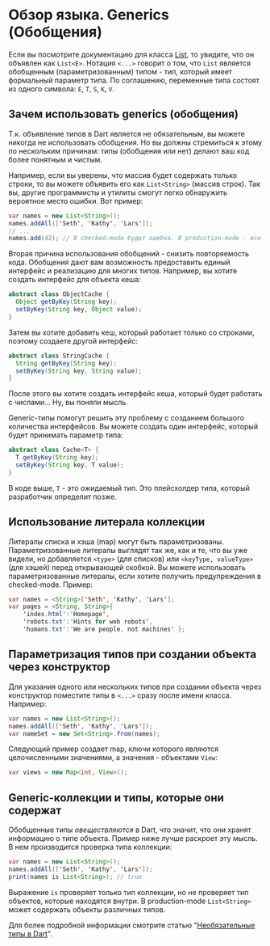 # Обзор языка. Generics (Обобщения)

Если вы посмотрите документацию для класса [List](http://api.dartlang.org/dart_core/List.html), то увидите, что он объявлен как `List<E>`. Нотация `<...>` говорит о том, что `List` является обобщенным (параметризованным) типом - тип, который имеет формальный параметр типа. По соглашению, переменные типа состоят из одного символа: `E`, `T`, `S`, `K`, `V`.

## Зачем использовать generics (обобщения)

Т.к. объявление типов в Dart является не обязательным, вы можете никогда не использовать обобщения. Но вы должны стремиться к этому по нескольким причинам: типы (обобщения или нет) делают ваш код более понятным и чистым.

Например, если вы уверены, что массив будет содержать только строки, то вы можете объявить его как `List<String>` (массив строк). Так вы, другие программисты и утилиты смогут легко обнаружить вероятное место ошибки. Вот пример:

```java
var names = new List<String>();
names.addAll(['Seth', 'Kathy', 'Lars']);
// ...
names.add(42); // В checked-mode будет ошибка. В production-mode - все хорошо отработает.
```

Вторая причина использования обобщений - снизить повторяемость кода. Обобщения дают вам возможность предоставить единый интерфейс и реализацию для многих типов. Например, вы хотите создать интерфейс для объекта кеша:

```java
abstract class ObjectCache {
  Object getByKey(String key);
  setByKey(String key, Object value);
}
```

Затем вы хотите добавить кеш, который работает только со строками, поэтому создаете другой интерфейс:

```java
abstract class StringCache {
  String getByKey(String key);
  setByKey(String key, String value);
}
```

После этого вы хотите создать интерфейс кеша, который будет работать с числами... Ну, вы поняли мысль.

Generiс-типы помогут решить эту проблему с созданием большого количества интерфейсов. Вы можете создать один интерфейс, который будет принимать параметр типа:

```java
abstract class Cache<T> {
  T getByKey(String key);
  setByKey(String key, T value);
}
```

В коде выше, `T` - это ожидаемый тип. Это плейсхолдер типа, который разработчик определит позже.

## Использование литерала коллекции

Литералы списка и хэша (map) могут быть параметризованы. Параметризованные литералы выглядят так же, как и те, что вы уже видели, но добавляется `<type>` (для списков) или `<keyType, valueType>` (для хэшей) перед открывающей скобкой. Вы можете использовать параметризованные литералы, если хотите получить предупреждения в checked-mode. Пример:

```java
var names = <String>['Seth', 'Kathy', 'Lars'];
var pages = <String, String>{
    'index.html':'Homepage',
    'robots.txt':'Hints for web robots',
    'humans.txt':'We are people, not machines' };
```

## Параметризация типов при создании объекта через конструктор

Для указания одного или нескольких типов при создании объекта через конструктор поместите типы в `<...>` сразу после имени класса. Например:

```java
var names = new List<String>();
names.addAll(['Seth', 'Kathy', 'Lars']);
var nameSet = new Set<String>.from(names);
```

Следующий пример создает map, ключи которого являются целочисленными значениями, а значения - объектами `View`:

```java
var views = new Map<int, View>();
```

## Generic-коллекции и типы, которые они содержат

Обобщенные типы *овеществляются* в Dart, что значит, что они хранят информацию о типе объекта. Пример ниже лучше раскроет эту мысль. В нем производится проверка типа коллекции:

```java
var names = new List<String>();
names.addAll(['Seth', 'Kathy', 'Lars']);
print(names is List<String>); // true
```

Выражение `is` проверяет только тип коллекции, но не проверяет тип объектов, которые находятся внутри. В production-mode `List<String>` может содержать объекты различных типов.

Для более подробной информации смотрите статью "[Необязательные типы в Dart](http://www.dartlang.org/articles/optional-types/)".
